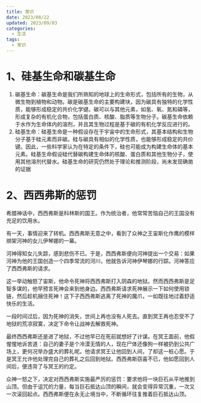 ```yaml
---
title: 常识
date: 2023/08/22
updated: 2023/09/03
categories:
  - 生活
tags:
  - 常识
---
```



# 1、硅基生命和碳基生命
1. 碳基生命：碳基生命是我们所熟知的地球上的生命形式，包括所有的生物，从微生物到植物和动物。碳是碳基生命的主要构建块，因为碳具有独特的化学性质，能够形成稳定的共价化学键。碳可以与其他元素，如氢、氧、氮和磷等，形成复杂的有机化合物，包括蛋白质、核酸、脂质等生物分子。碳基生命依赖于水作为生命体内的溶剂，并且其生物过程是基于碳的有机化学反应进行的。
2. 硅基生命：硅基生命是一种假设存在于宇宙中的生命形式，其基本结构和生物分子基于硅元素而非碳。硅与碳具有相似的化学性质，也能够形成稳定的共价键。因此，一些科学家认为在特定的条件下，硅也可能成为构建生命体的基本元素。硅基生命假设硅代替碳构建生命体的核酸、蛋白质和其他生物分子，使用其他溶剂代替水。硅基生命的研究仍然处于理论和推测阶段，尚未发现确凿的证据

# 2、西西弗斯的惩罚

希腊神话中，西西弗斯是科林斯的国王。作为统治者，他常常苦恼自己的王国没有充足的饮用水。

有一天，事情迎来了转机。西西弗斯无意之中，看到了众神之王宙斯化作鹰的模样绑架河神的女儿伊琴娜的一幕。

河神得知女儿失踪，感到悲伤不已。于是，西西弗斯便向河神提出一个交易：如果河神为他的王国创造一个四季常流的河川，他就告诉河神伊琴娜的行踪。河神答应了西西弗斯的请求。

这一举动触怒了宙斯，他命令死神将西西弗斯打入阴森的地狱。然而西西弗斯是足智多谋的，他早预言死神会来到他身边。西西弗斯请求死神展示一下如何使用锁链，然后趁机捆住死神！这下子西西弗斯逃离了死神的魔爪，一如既往地过着舒适快乐的生活。

一段时间过后，因为死神的消失，世间上再也没有人死去。直到冥王再也忍受不了地狱的荒凉寂寞，决定下命令让战神去解救死神。

最终西西弗斯还是进了地狱，不过他早已在死前就想好了计谋。在冥王面前，他假惺惺地诉苦道：自己的妻子是个冷漠无情的人，现在尸体还像狗一样被扔到公共广场上，更何况举办盛大的葬礼呢。他请求冥王让他回到人间，了却这一桩心愿。于是冥王允许他处理完自己的葬礼之后回到地狱。西西弗斯窃喜不已，他如愿回到人间后，便违背了与冥王的约定。

众神一怒之下，决定对西西弗斯实施最严厉的惩罚：要求他将一块巨石从平地推到山顶。但由于诅咒的力量，每当巨石抵达山顶的瞬间，就会变得异常沉重，一次又一次滚回起点。西西弗斯便在永无止境当中，不断循环往复推着巨石抵达山顶。



